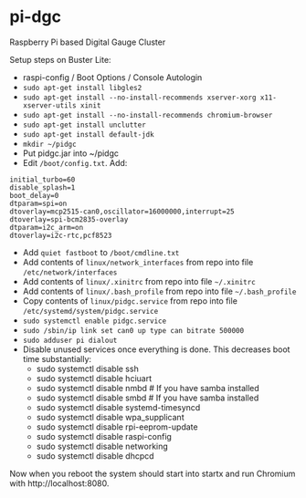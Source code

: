 # pi-dgc
Raspberry Pi based Digital Gauge Cluster

Setup steps on Buster Lite:
- raspi-config / Boot Options / Console Autologin
- `sudo apt-get install libgles2`
- `sudo apt-get install --no-install-recommends xserver-xorg x11-xserver-utils xinit`
- `sudo apt-get install --no-install-recommends chromium-browser`
- `sudo apt-get install unclutter`
- `sudo apt-get install default-jdk`
- `mkdir ~/pidgc`
- Put pidgc.jar into ~/pidgc
- Edit `/boot/config.txt`. Add:
~~~
initial_turbo=60
disable_splash=1
boot_delay=0
dtparam=spi=on
dtoverlay=mcp2515-can0,oscillator=16000000,interrupt=25
dtoverlay=spi-bcm2835-overlay
dtparam=i2c_arm=on
dtoverlay=i2c-rtc,pcf8523
~~~
- Add `quiet fastboot` to `/boot/cmdline.txt`
- Add contents of `linux/network_interfaces` from repo into file `/etc/network/interfaces`
- Add contents of `linux/.xinitrc` from repo into file `~/.xinitrc`
- Add contents of `linux/.bash_profile` from repo into file `~/.bash_profile`
- Copy contents of `linux/pidgc.service` from repo into file `/etc/systemd/system/pidgc.service`
- `sudo systemctl enable pidgc.service`
- `sudo /sbin/ip link set can0 up type can bitrate 500000`
- `sudo adduser pi dialout`
- Disable unused services once everything is done. This decreases boot time substantially:
  - sudo systemctl disable ssh
  - sudo systemctl disable hciuart 
  - sudo systemctl disable nmbd # If you have samba installed
  - sudo systemctl disable smbd # If you have samba installed
  - sudo systemctl disable systemd-timesyncd
  - sudo systemctl disable wpa_supplicant
  - sudo systemctl disable rpi-eeprom-update
  - sudo systemctl disable raspi-config
  - sudo systemctl disable networking
  - sudo systemctl disable dhcpcd

Now when you reboot the system should start into startx and run Chromium with http://localhost:8080.